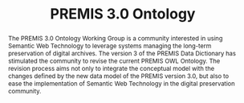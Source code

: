 ---
abstract: The PREMIS 3.0 Ontology Working Group is a community interested in using
  Semantic Web Technology to leverage systems managing the long-term preservation
  of digital archives.  The version 3 of the PREMIS Data Dictionary has stimulated
  the community to revise the current PREMIS OWL Ontology. The revision process aims
  not only to integrate the conceptual model with the changes defined by the new data
  model of the PREMIS version 3.0, but also to ease the implementation of Semantic
  Web Technology in the digital preservation community.
creators:
- Angela Di Iorio
- Bertrand Caron
date: null
document_url: https://services.phaidra.univie.ac.at/api/object/o:503185/download
grand_parent: iPRES
institutions: []
keywords: []
landing_page_url: https://phaidra.univie.ac.at/o:503185
language: eng
layout: publication
license: CC BY-NC-SA 3.0 AT
notes_url: null
parent: iPRES 2016
publication_type: paper
size: 222513
slides_url: null
source_name: iPRES
stream_url: null
title: PREMIS 3.0 Ontology
year: 2016
---